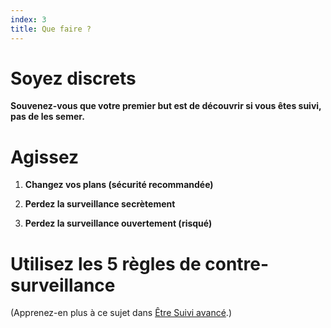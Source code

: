 ```yaml
---
index: 3
title: Que faire ?
---
```

# Soyez discrets

**Souvenez-vous que votre premier but est de découvrir si vous êtes suivi, pas de les semer.**

# Agissez

1.  **Changez vos plans (sécurité recommandée)**


2.  **Perdez la surveillance secrètement**


3.  **Perdez la surveillance ouvertement (risqué)**

# Utilisez les 5 règles de contre-surveillance

(Apprenez-en plus à ce sujet dans [Être Suivi avancé](umbrella://work/being-followed/advanced).)
